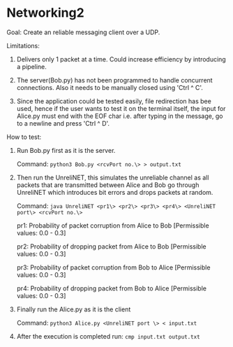 # Networking2
Goal: Create an reliable messaging client over a UDP.

Limitations: 

1. Delivers only 1 packet at a time. Could increase efficiency by introducing a pipeline.

2. The server(Bob.py) has not been programmed to handle concurrent connections. Also it needs to be manually closed using 'Ctrl ^ C'.

3. Since the application could be tested easily, file redirection has bee used, hence if the user wants to test it on the terminal itself, the input for Alice.py must end with the EOF char i.e. after typing in the message, go to a newline and press 'Ctrl ^ D'.

How to test: 

1. Run Bob.py first as it is the server.

    Command: `python3 Bob.py <rcvPort no.\> > output.txt`

2. Then run the UnreliNET, this simulates the unreliable channel as all packets that are transmitted between Alice and Bob go through UnreliNET which introduces bit errors and drops packets at random.

    Command: `java UnreliNET <pr1\> <pr2\> <pr3\> <pr4\> <UnreliNET port\> <rcvPort no.\>`
    
    pr1: Probability of packet corruption from Alice to Bob [Permissible values: 0.0 - 0.3]
    
    pr2: Probability of dropping packet from Alice to Bob [Permissible values: 0.0 - 0.3]
    
    pr3: Probability of packet corruption from Bob to Alice [Permissible values: 0.0 - 0.3]
    
    pr4: Probability of dropping packet from Bob to Alice [Permissible values: 0.0 - 0.3]

3. Finally run the Alice.py as it is the client

    Command: `python3 Alice.py <UnreliNET port \> < input.txt`
    
4. After the execution is completed run: `cmp input.txt output.txt`